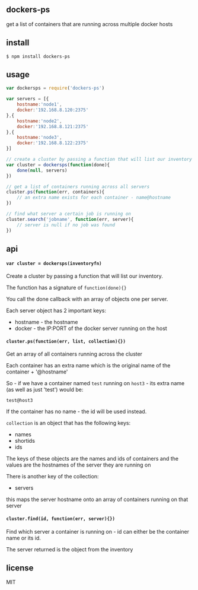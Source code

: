 dockers-ps
----------

get a list of containers that are running across multiple docker hosts

## install

```
$ npm install dockers-ps
```

## usage

```js
var dockersps = require('dockers-ps')

var servers = [{
	hostname:'node1',
	docker:'192.168.8.120:2375'
},{
	hostname:'node2',
	docker:'192.168.8.121:2375'
},{
	hostname:'node3',
	docker:'192.168.8.122:2375'
}]

// create a cluster by passing a function that will list our inventory of servers
var cluster = dockersps(function(done){
	done(null, servers)	
})

// get a list of containers running across all servers
cluster.ps(function(err, containers){
	// an extra name exists for each container - name@hostname	
})

// find what server a certain job is running on
cluster.search('jobname', function(err, server){
	// server is null if no job was found	
})
```

## api

#### `var cluster = dockersps(inventoryfn)`

Create a cluster by passing a function that will list our inventory.

The function has a signature of `function(done){}`

You call the done callback with an array of objects one per server.

Each server object has 2 important keys:

 * hostname - the hostname
 * docker - the IP:PORT of the docker server running on the host

#### `cluster.ps(function(err, list, collection){})`

Get an array of all containers running across the cluster

Each container has an extra name which is the original name of the container + '@hostname'

So - if we have a container named `test` running on `host3` - its extra name (as well as just 'test') would be:

```
test@host3
```

If the container has no name - the id will be used instead.

`collection` is an object that has the following keys:

 * names
 * shortids
 * ids

The keys of these objects are the names and ids of containers and the values are the hostnames of the server they are running on

There is another key of the collection:

 * servers

this maps the server hostname onto an array of containers running on that server

#### `cluster.find(id, function(err, server){})`

Find which server a container is running on - id can either be the container name or its id.

The server returned is the object from the inventory

## license

MIT